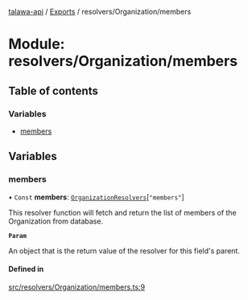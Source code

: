 [talawa-api](../README.md) / [Exports](../modules.md) / resolvers/Organization/members

# Module: resolvers/Organization/members

## Table of contents

### Variables

- [members](resolvers_Organization_members.md#members)

## Variables

### members

• `Const` **members**: [`OrganizationResolvers`](types_generatedGraphQLTypes.md#organizationresolvers)[``"members"``]

This resolver function will fetch and return the list of members of the Organization from database.

**`Param`**

An object that is the return value of the resolver for this field's parent.

#### Defined in

[src/resolvers/Organization/members.ts:9](https://github.com/PalisadoesFoundation/talawa-api/blob/ae7aa4f/src/resolvers/Organization/members.ts#L9)
